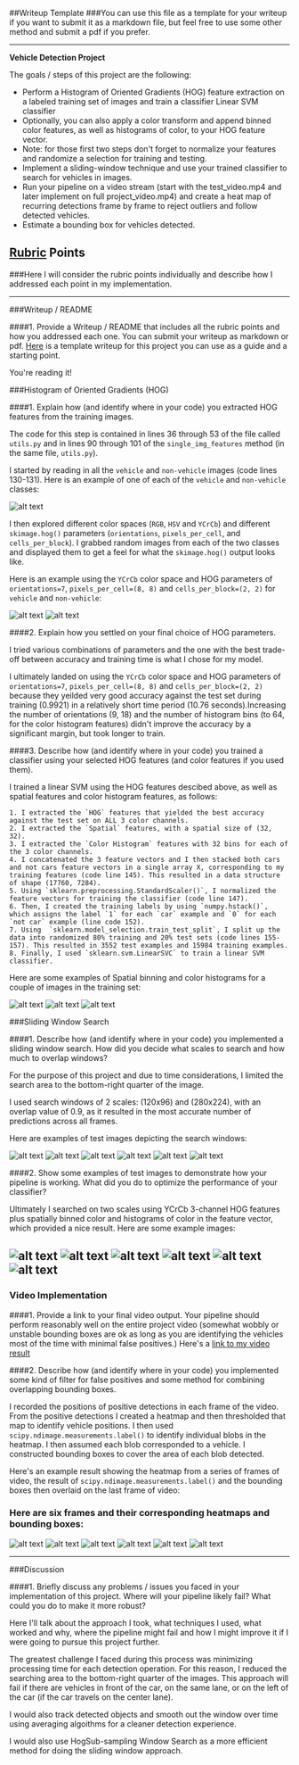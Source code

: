 ##Writeup Template
###You can use this file as a template for your writeup if you want to submit it as a markdown file, but feel free to use some other method and submit a pdf if you prefer.

---

**Vehicle Detection Project**

The goals / steps of this project are the following:

* Perform a Histogram of Oriented Gradients (HOG) feature extraction on a labeled training set of images and train a classifier Linear SVM classifier
* Optionally, you can also apply a color transform and append binned color features, as well as histograms of color, to your HOG feature vector. 
* Note: for those first two steps don't forget to normalize your features and randomize a selection for training and testing.
* Implement a sliding-window technique and use your trained classifier to search for vehicles in images.
* Run your pipeline on a video stream (start with the test_video.mp4 and later implement on full project_video.mp4) and create a heat map of recurring detections frame by frame to reject outliers and follow detected vehicles.
* Estimate a bounding box for vehicles detected.

[//]: # (Image References)
[image1]: ./output_images/car-not-car.png
[image2]: ./output_images/car-hog.png
[image3]: ./output_images/notcar-hog.png
[image4]: ./output_images/car-spatial.png
[image5]: ./output_images/car-hist.png
[image6]: ./output_images/notcar-hist.png
[image7]: ./output_images/test0-search-windows.png
[image8]: ./output_images/test1-search-windows.png
[image9]: ./output_images/test2-search-windows.png
[image10]: ./output_images/test3-search-windows.png
[image11]: ./output_images/test4-search-windows.png
[image12]: ./output_images/test5-search-windows.png
[image13]: ./output_images/test0-hot-windows.png
[image14]: ./output_images/test1-hot-windows.png
[image15]: ./output_images/test2-hot-windows.png
[image16]: ./output_images/test3-hot-windows.png
[image17]: ./output_images/test4-hot-windows.png
[image18]: ./output_images/test5-hot-windows.png
[image19]: ./output_images/test0-labels.png
[image20]: ./output_images/test1-labels.png
[image21]: ./output_images/test2-labels.png
[image22]: ./output_images/test3-labels.png
[image23]: ./output_images/test4-labels.png
[image24]: ./output_images/test5-labels.png
[video1]: ./project_video_out.mp4

## [Rubric](https://review.udacity.com/#!/rubrics/513/view) Points
###Here I will consider the rubric points individually and describe how I addressed each point in my implementation.  

---
###Writeup / README

####1. Provide a Writeup / README that includes all the rubric points and how you addressed each one.  You can submit your writeup as markdown or pdf.  [Here](https://github.com/udacity/CarND-Vehicle-Detection/blob/master/writeup_template.md) is a template writeup for this project you can use as a guide and a starting point.  

You're reading it!

###Histogram of Oriented Gradients (HOG)

####1. Explain how (and identify where in your code) you extracted HOG features from the training images.

The code for this step is contained in lines 36 through 53 of the file called `utils.py` and in lines 90 through 101 of the `single_img_features` method (in the same file, `utils.py`).

I started by reading in all the `vehicle` and `non-vehicle` images (code lines 130-131).  Here is an example of one of each of the `vehicle` and `non-vehicle` classes:

![alt text][image1]

I then explored different color spaces (`RGB`, `HSV` and `YCrCb`) and different `skimage.hog()` parameters (`orientations`, `pixels_per_cell`, and `cells_per_block`).  I grabbed random images from each of the two classes and displayed them to get a feel for what the `skimage.hog()` output looks like.

Here is an example using the `YCrCb` color space and HOG parameters of `orientations=7`, `pixels_per_cell=(8, 8)` and `cells_per_block=(2, 2)` for `vehicle` and `non-vehicle`:


![alt text][image2]
![alt text][image3]

####2. Explain how you settled on your final choice of HOG parameters.

I tried various combinations of parameters and the one with the best trade-off between accuracy and training time is what I chose for my model.

I ultimately landed on using the `YCrCb` color space and HOG parameters of `orientations=7`, `pixels_per_cell=(8, 8)` and `cells_per_block=(2, 2)` because they yeilded very good accuracy against the test set during training (0.9921) in a relatively short time period (10.76 seconds).Increasing the number of orientations (9, 18) and the number of histogram bins (to 64, for the color histogram features) didn't improve the accuracy by a significant margin, but took longer to train.

####3. Describe how (and identify where in your code) you trained a classifier using your selected HOG features (and color features if you used them).

I trained a linear SVM using the HOG features descibed above, as well as spatial features and color histogram features, as follows:

	1. I extracted the `HOG` features that yielded the best accuracy against the test set on ALL 3 color channels.
	2. I extracted the `Spatial` features, with a spatial size of (32, 32).
	3. I extracted the `Color Histogram` features with 32 bins for each of the 3 color channels.
	4. I concatenated the 3 feature vectors and I then stacked both cars and not cars feature vectors in a single array X, corresponding to my training features (code line 145). This resulted in a data structure of shape (17760, 7284).
	5. Using `sklearn.preprocessing.StandardScaler()`, I normalized the feature vectors for training the classifier (code line 147).
	6. Then, I created the training labels by using `numpy.hstack()`, which assigns the label `1` for each `car` example and `0` for each `not car` example (line code 152).
	7. Using  `sklearn.model_selection.train_test_split`, I split up the data into randomized 80% training and 20% test sets (code lines 155-157). This resulted in 3552 test examples and 15984 training examples.
	8. Finally, I used `sklearn.svm.LinearSVC` to train a linear SVM classifier.

Here are some examples of Spatial binning and color histograms for a couple of images in the training set:

![alt text][image4]
![alt text][image5]
![alt text][image6]

###Sliding Window Search

####1. Describe how (and identify where in your code) you implemented a sliding window search.  How did you decide what scales to search and how much to overlap windows?

For the purpose of this project and due to time considerations, I limited the search area to the bottom-right quarter of the image.

I used search windows of 2 scales: (120x96) and (280x224), with an overlap value of 0.9, as it resulted in the most accurate number of predictions across all frames.

Here are examples of test images depicting the search windows:

![alt text][image7]
![alt text][image8]
![alt text][image9]
![alt text][image10]
![alt text][image11]
![alt text][image12]

####2. Show some examples of test images to demonstrate how your pipeline is working.  What did you do to optimize the performance of your classifier?

Ultimately I searched on two scales using YCrCb 3-channel HOG features plus spatially binned color and histograms of color in the feature vector, which provided a nice result.  Here are some example images:

![alt text][image13]
![alt text][image14]
![alt text][image15]
![alt text][image16]
![alt text][image17]
![alt text][image18]
---

### Video Implementation

####1. Provide a link to your final video output.  Your pipeline should perform reasonably well on the entire project video (somewhat wobbly or unstable bounding boxes are ok as long as you are identifying the vehicles most of the time with minimal false positives.)
Here's a [link to my video result](./project_video_out.mp4)


####2. Describe how (and identify where in your code) you implemented some kind of filter for false positives and some method for combining overlapping bounding boxes.

I recorded the positions of positive detections in each frame of the video.  From the positive detections I created a heatmap and then thresholded that map to identify vehicle positions.  I then used `scipy.ndimage.measurements.label()` to identify individual blobs in the heatmap.  I then assumed each blob corresponded to a vehicle.  I constructed bounding boxes to cover the area of each blob detected.  

Here's an example result showing the heatmap from a series of frames of video, the result of `scipy.ndimage.measurements.label()` and the bounding boxes then overlaid on the last frame of video:

### Here are six frames and their corresponding heatmaps and bounding boxes:

![alt text][image19]
![alt text][image20]
![alt text][image21]
![alt text][image22]
![alt text][image23]
![alt text][image24]

---

###Discussion

####1. Briefly discuss any problems / issues you faced in your implementation of this project.  Where will your pipeline likely fail?  What could you do to make it more robust?

Here I'll talk about the approach I took, what techniques I used, what worked and why, where the pipeline might fail and how I might improve it if I were going to pursue this project further.  

The greatest challenge I faced during this process was minimizing processing time for each detection operation. For this reason, I reduced the searching area to the bottom-right quarter of the images. This approach will fail if there are vehicles in front of the car, on the same lane, or on the left of the car (if the car travels on the center lane).

I would also track detected objects and smooth out the window over time using averaging algoithms for a cleaner detection experience.

I would also use HogSub-sampling Window Search as a more efficient method for doing the sliding window approach.
